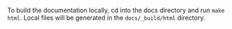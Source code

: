 To build the documentation locally, cd into the docs directory and run `make html`. Local files will be generated in the `docs/_build/html` directory.
